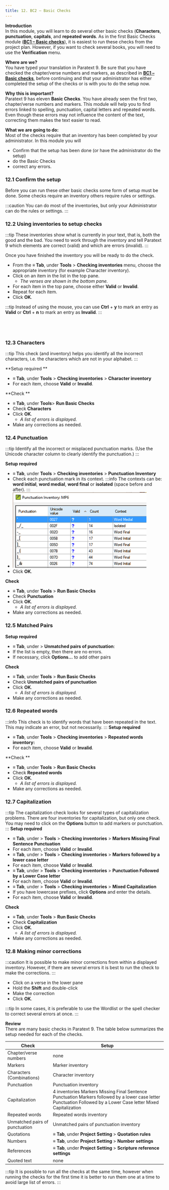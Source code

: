 ```yaml
---
title: 12. BC2 – Basic Checks
---
```

**Introduction**  
In this module, you will learn to do several other basic checks (**Characters**, **punctuation**, **capitals**, and **repeated words**. As in the first Basic Checks module ([**BC1 – Basic checks**](../02-Stage-1/5.BC1.md)), it is easiest to run these checks from the project plan. However, if you want to check several books, you will need to use the **Verification** menu.

**Where are we?**  
You have typed your translation in Paratext 9. Be sure that you have checked the chapter/verse numbers and markers, as described in [**BC1 – Basic checks**](../02-Stage-1/5.BC1.md), before continuing and that your administrator has either completed the setup of the checks or is with you to do the setup now.

**Why this is important?**  
Paratext 9 has eleven **Basic Checks**. You have already seen the first two, chapter/verse numbers and markers. This module will help you to find errors linked to spelling, punctuation, capital letters and repeated words. Even though these errors may not influence the content of the text, correcting them makes the text easier to read.

**What we are going to do:**  
Most of the checks require that an inventory has been completed by your administrator. In this module you will

-  Confirm that the setup has been done (or have the administrator do the setup)
-  do the Basic Checks
-  correct any errors.

### 12.1 Confirm the setup
Before you can run these other basic checks some form of setup must be done. Some checks require an inventory others require rules or settings. 

:::caution
You can do most of the inventories, but only your Administrator can do the rules or settings.
:::

### 12.2 Using inventories to setup checks
:::tip
These inventories show what is currently in your text, that is, both the good and the bad. You need to work through the inventory and tell Paratext 9 which elements are correct (valid) and which are errors (invalid).
:::

Once you have finished the inventory you will be ready to do the check.
-  From the **≡ Tab**, under **Tools** \> **Checking inventories** menu, choose the appropriate inventory (for example Character inventory).
-  Click on an item in the list in the top pane.
    -  *The verses are shown in the bottom pane.*
-  For each item in the top pane, choose either **Valid** or **Invalid**.
-  Repeat for each item.
-  Click **OK**.

:::tip
Instead of using the mouse, you can use **Ctrl** + **y** to mark an entry as **Valid** or **Ctrl** + **n** to mark an entry as **Invalid**.
:::

 
-----


### 12.3 Characters
:::tip
This check (and inventory) helps you identify all the incorrect characters, i.e. the characters which are not in your alphabet.
:::

**Setup required  **
-  **≡ Tab**, under **Tools** \> **Checking inventories** \> **Character inventory**
-  For each item, choose **Valid** or **Invalid**.

**Check  **
-  **≡ Tab**, under **Tools**\> **Run Basic Checks**
-  Check **Characters**
-  Click **OK**.  
    -  *A list of errors is displayed.*
-  Make any corrections as needed.

### 12.4 Punctuation
:::tip
Identify all the incorrect or misplaced punctuation marks. (Use the Unicode character column to clearly identify the punctuation.)
:::

**Setup required**
-  **≡ Tab**, under **Tools** \> **Checking inventories** \> **Punctuation Inventory**
-  Check each punctuation mark in its context.
:::info
The contexts can be: **word initial**, **word medial**, **word final** or **isolated** (space before and after).
:::
-   ![](../media/1c4d9844e10ce6e7e195d7d66cd35172.png)
- Click **OK**.

**Check**
-  **≡ Tab**, under **Tools** \> **Run Basic Checks**
-  Check **Punctuation**
-  Click **OK**.  
    -  *A list of errors is displayed.*
-  Make any corrections as needed.

### 12.5 Matched Pairs
**Setup required**
-  **≡ Tab**, under \> **Unmatched pairs of punctuation**:
-  If the list is empty, then there are no errors.
-  If necessary, click **Options…** to add other pairs

**Check**
-  **≡ Tab**, under **Tools** \> **Run Basic Checks**
-  Check **Unmatched pairs of punctuation**
-  Click **OK**.  
    -  *A list of errors is displayed.*
-  Make any corrections as needed.

### 12.6 Repeated words
:::info
This check is to identify words that have been repeated in the text. This may indicate an error, but not necessarily.
:::
**Setup required**
-  **≡ Tab**, under **Tools** \> **Checking inventories** \> **Repeated words inventory:**
-  For each item, choose **Valid** or **Invalid**.

**Check  **
-  **≡ Tab**, under **Tools** \> **Run Basic Checks**
-  Check **Repeated words**
-  Click **OK**.  
    -  *A list of errors is displayed.*
 -  Make any corrections as needed.

### 12.7 Capitalization
:::tip
The capitalization check looks for several types of capitalization problems. There are four inventories for capitalization, but only one check. You may need to click on the **Options** button to add markers or punctuation.
:::
**Setup required**
-  **≡ Tab**, under \> **Tools** > **Checking inventories** > **Markers Missing Final Sentence Punctuation**
-  For each item, choose **Valid** or **Invalid**.
-  **≡ Tab**, under \> **Tools** > **Checking inventories** > **Markers followed by a lower case letter**
-  For each item, choose **Valid** or **Invalid**.
-  **≡ Tab**, under \> **Tools** > **Checking inventories** > **Punctuation Followed by a Lower Case letter**
-  For each item, choose **Valid** or **Invalid**.
-  **≡ Tab**, under \> **Tools** > **Checking inventories** > **Mixed Capitalization**
-  If you have lowercase prefixes, click **Options** and enter the details.
-  For each item, choose **Valid** or **Invalid**.

**Check**
-  **≡ Tab**, under **Tools** \> **Run Basic Checks**
-  Check **Capitalization**
-  Click **OK**.  
    -  *A list of errors is displayed.*
-  Make any corrections as needed.

### 12.8 Making minor corrections
:::caution
It is possible to make minor corrections from within a displayed inventory. However, if there are several errors it is best to run the check to make the corrections.
:::
-  Click on a verse in the lower pane
-  Hold the **Shift** and double-click
-  Make the correction
-  Click **OK**.

:::tip
In some cases, it is preferable to use the Wordlist or the spell checker to correct several errors at once.
:::

**Review**  
There are many basic checks in Paratext 9. The table below summarizes the setup needed for each of the checks.

| **Check**                      | **Setup**                                                                                                                                                         |
|--------------------------------|-------------------------------------------------------------------------------------------------------------------------------------------------------------------|
| Chapter/verse numbers          | none                                                                                                                                                              |
| Markers                        | Marker inventory                                                                                                                                                  |
| Characters (Combinations)      | Character inventory                                                                                                                                               |
| Punctuation                    | Punctuation inventory                                                                                                                                             |
| Capitalization                 | 4 inventories Markers Missing Final Sentence Punctuation Markers followed by a lower case letter Punctuation Followed by a Lower Case letter Mixed Capitalization |
| Repeated words                 | Repeated words inventory                                                                                                                                          |
| Unmatched pairs of punctuation | Unmatched pairs of punctuation inventory                                                                                                                          |
| Quotations                     | **≡ Tab**, under **Project Setting** \> **Quotation rules**                                                                                                       |
| Numbers                        | **≡ Tab**, under **Project Setting** \> **Number settings**                                                                                                       |
| References                     | **≡ Tab**, under **Project Setting** \> **Scripture reference settings**                                                                                          |
| Quoted text                    | none                                                                                                                                                              |



:::tip
It is possible to run all the checks at the same time, however when running the checks for the first time it is better to run them one at a time to avoid large list of errors.
:::
